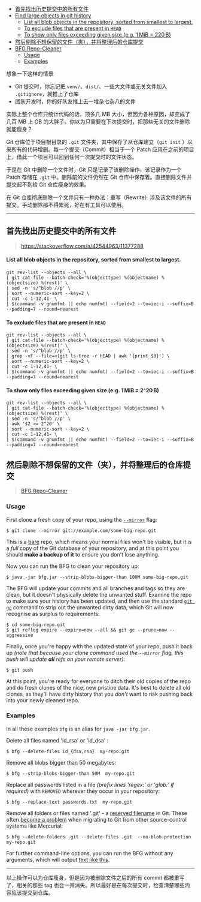 
- [首先找出历史提交中的所有文件](#--------------)
- [Find large objects in git history](#find-large-objects-in-git-history)
    + [List all blob objects in the repository, sorted from smallest to largest.](#list-all-blob-objects-in-the-repository--sorted-from-smallest-to-largest)
    + [To exclude files that are present in  `HEAD`](#to-exclude-files-that-are-present-in---head-)
    + [To  show only files exceeding given size  (e.g. 1 MiB = 220 B)](#to--show-only-files-exceeding-given-size---eg-1-mib---220-b-)
- [然后剔除不想保留的文件（夹），并将整理后的仓库提交](#-------------------------)
- [BFG Repo-Cleaner](#bfg-repo-cleaner)
  * [Usage](#usage)
  * [Examples](#examples)

想象一下这样的情景

- Git 提交时，你忘记把 `venv/`、`dist/`、一些大文件或无关文件加入 `.gitignore`，就推上了仓库
- 团队开发时，你的好队友推上去一堆杂七杂八的文件

实际上整个仓库只统计代码的话，顶多几 MB 大小，但因为各种原因，却变成了几百 MB 上 GB 的大胖子。你以为只需要在下次提交时，把那些无关的文件删除就能瘦身？

Git 仓库位于项目根目录的 `.git` 文件夹，其中保存了从仓库建立（`git init` ）以来所有的代码增删。每一个提交（Commit）相当于一个 Patch 应用在之前的项目上，借此一个项目可以回到任何一次提交时的文件状态。

于是在 Git 中删除一个文件时，Git 只是记录了该删除操作，该记录作为一个 Patch 存储在 `.git` 中。删除前的文件仍然在 Git 仓库中保存着。直接删除文件并提交起不到给 Git 仓库瘦身的效果。

在 Git 仓库彻底删除一个文件只有一种办法：重写（Rewrite）涉及该文件的所有提交。手动删除那不得累死，好在有工具可以使用。

-------------------------------

## 首先找出历史提交中的所有文件

> https://stackoverflow.com/a/42544963/11377288

#### List all blob objects in the repository, sorted from smallest to largest.
```
git rev-list --objects --all \
| git cat-file --batch-check='%(objecttype) %(objectname) %(objectsize) %(rest)' \
| sed -n 's/^blob //p' \
| sort --numeric-sort --key=2 \
| cut -c 1-12,41- \
| $(command -v gnumfmt || echo numfmt) --field=2 --to=iec-i --suffix=B --padding=7 --round=nearest
```

#### To exclude files that are present in  `HEAD`
```
git rev-list --objects --all \
| git cat-file --batch-check='%(objecttype) %(objectname) %(objectsize) %(rest)' \
| sed -n 's/^blob //p' \
| grep -vF --file=<(git ls-tree -r HEAD | awk '{print $3}') \
| sort --numeric-sort --key=2 \
| cut -c 1-12,41- \
| $(command -v gnumfmt || echo numfmt) --field=2 --to=iec-i --suffix=B --padding=7 --round=nearest
```

#### To  show only files exceeding given size  (e.g. 1 MiB = 2^20 B)
```
git rev-list --objects --all \
| git cat-file --batch-check='%(objecttype) %(objectname) %(objectsize) %(rest)' \
| sed -n 's/^blob //p' \
| awk '$2 >= 2^20' \
| sort --numeric-sort --key=2 \
| cut -c 1-12,41- \
| $(command -v gnumfmt || echo numfmt) --field=2 --to=iec-i --suffix=B --padding=7 --round=nearest
```

## 然后剔除不想保留的文件（夹），并将整理后的仓库提交

> [BFG Repo-Cleaner](https://rtyley.github.io/bfg-repo-cleaner/)

### Usage

First clone a fresh copy of your repo, using the  [`--mirror`](http://stackoverflow.com/q/3959924/438886)  flag:

```
$ git clone --mirror git://example.com/some-big-repo.git
``` 

This is a  [bare](http://git-scm.com/docs/gitglossary.html#def_bare_repository)  repo, which means your normal files won't be visible, but it is a  _full_  copy of the Git database of your repository, and at this point you should  **make a backup of it**  to ensure you don't lose anything.

Now you can run the BFG to clean your repository up:

```
$ java -jar bfg.jar --strip-blobs-bigger-than 100M some-big-repo.git
``` 

The BFG will update your commits and all branches and tags so they are clean, but it doesn't physically delete the unwanted stuff. Examine the repo to make sure your history has been updated, and then use the standard  [`git gc`](http://git-scm.com/docs/git-gc)  command to strip out the unwanted dirty data, which Git will now recognise as surplus to requirements:

```
$ cd some-big-repo.git
$ git reflog expire --expire=now --all && git gc --prune=now --aggressive
```

Finally, once you're happy with the updated state of your repo, push it back up  _(note that because your clone command used the  `--mirror`  flag, this push will update  **all**  refs on your remote server)_:

```
$ git push
```

At this point, you're ready for everyone to ditch their old copies of the repo and do fresh clones of the nice, new pristine data. It's best to delete all old clones, as they'll have dirty history that you  _don't_  want to risk pushing back into your newly cleaned repo.

### Examples

In all these examples  `bfg`  is an alias for  `java -jar bfg.jar`.

Delete all files named 'id_rsa' or 'id_dsa' :

```
$ bfg --delete-files id_{dsa,rsa}  my-repo.git
```

Remove all blobs bigger than 50 megabytes:

```
$ bfg --strip-blobs-bigger-than 50M  my-repo.git
```

Replace all passwords listed in a file  _(prefix lines 'regex:' or 'glob:' if required)_  with  `REMOVED`  wherever they occur in your repository:

```
$ bfg --replace-text passwords.txt  my-repo.git
```

Remove all folders or files named '.git' - a [reserved filename](https://github.com/git/git/blob/d29e9c89d/fsck.c#L228-L229)  in Git. These often  [become a problem](http://stackoverflow.com/q/16821649/438886)  when migrating to Git from other source-control systems like Mercurial:

```
$ bfg --delete-folders .git --delete-files .git  --no-blob-protection  my-repo.git
```

For further command-line options, you can run the BFG without any arguments, which will output  [text like this](https://repository.sonatype.org/service/local/artifact/maven/redirect?r=central-proxy&g=com.madgag&a=bfg&v=LATEST&e=txt).

-------------------------------

以上操作可以为仓库瘦身，但是因为被删除文件之后的所有 commit 都被重写了，相关的那些 tag 也会一并消失。所以最好是在每次提交时，检查清楚哪些内容应该提交到仓库。
<!--stackedit_data:
eyJoaXN0b3J5IjpbNzUxNDI4ODg5LDE2Mzc4NzQzMjVdfQ==
-->
